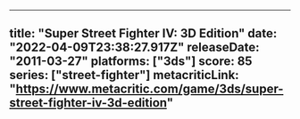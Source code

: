 
---
title: "Super Street Fighter IV: 3D Edition"
date: "2022-04-09T23:38:27.917Z"
releaseDate: "2011-03-27"
platforms: ["3ds"]
score: 85
series: ["street-fighter"]
metacriticLink: "https://www.metacritic.com/game/3ds/super-street-fighter-iv-3d-edition"
---
